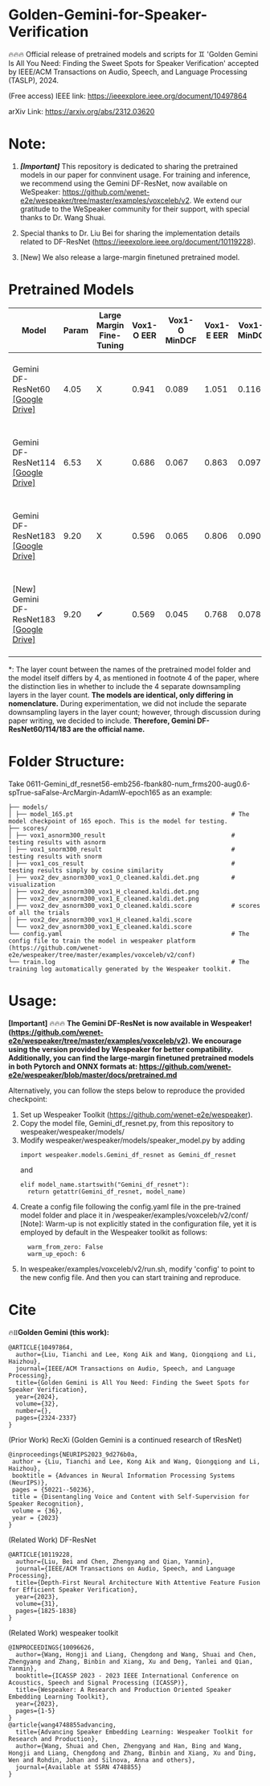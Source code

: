 # Golden-Gemini-for-Speaker-Verification
🔥🔥🔥 Official release of pretrained models and scripts for ♊ 'Golden Gemini Is All You Need: Finding the Sweet Spots for Speaker Verification' accepted by IEEE/ACM Transactions on Audio, Speech, and Language Processing (TASLP), 2024.

(Free access) IEEE link: https://ieeexplore.ieee.org/document/10497864

arXiv Link: https://arxiv.org/abs/2312.03620

# Note:

1. ***[Important]*** This repository is dedicated to sharing the pretrained models in our paper for connvinent usage. For training and inference, we recommend using the Gemini DF-ResNet, now available on WeSpeaker: https://github.com/wenet-e2e/wespeaker/tree/master/examples/voxceleb/v2. We extend our gratitude to the WeSpeaker community for their support, with special thanks to Dr. Wang Shuai.

2. Special thanks to Dr. Liu Bei for sharing the implementation details related to DF-ResNet (https://ieeexplore.ieee.org/document/10119228).
 
3. [New] We also release a large-margin finetuned pretrained model.

# Pretrained Models

|  Model               | Param | Large Margin Fine-Tuning | Vox1-O EER | Vox1-O MinDCF | Vox1-E EER | Vox1-E MinDCF | Vox1-H EER | Vox1-H MinDCF | Pretained Model Folder                                                                                |
|----------------------|-------|--------------------------|------------|---------------|------------|---------------|------------|---------------|-------------------------------------------------------------------------------------------------------|
|  Gemini DF-ResNet60 [[Google Drive]](https://drive.google.com/file/d/1zfck1eEOFCxGonRRxUzsLKeruwv4f-kU/view?usp=sharing)  | 4.05  |  X                       | 0.941      | 0.089         | 1.051      | 0.116         | 1.799      | 0.166         | 0611-Gemini_df_resnet56-emb256-fbank80-num_frms200-aug0.6-spTrue-saFalse-ArcMargin-AdamW-epoch165     |
|  Gemini DF-ResNet114 [[Google Drive]](https://drive.google.com/file/d/1hruxkctjIzzUkooXikExb3if8wurR6pv/view?usp=sharing) | 6.53  |  X                       | 0.686      | 0.067         | 0.863      | 0.097         | 1.490      | 0.144         | 0615-Gemini_df_resnet110-emb256-fbank80-num_frms200-aug0.6-spTrue-saFalse-ArcMargin-AdamW-epoch165    |
|  Gemini DF-ResNet183 [[Google Drive]](https://drive.google.com/file/d/1Bb1VaD8ZoUREoRoQ73oiCXjIJ21SuKLS/view?usp=drive_link) | 9.20  |  X                       | 0.596      | 0.065         | 0.806      | 0.090         | 1.440      | 0.137         | 0621-Gemini_df_resnet179-emb256-fbank80-num_frms200-aug0.6-spTrue-saFalse-ArcMargin-AdamW-epoch165    |
|  [New] Gemini DF-ResNet183 [[Google Drive]](https://drive.google.com/file/d/1rEb5UpeOvirCt9mhIW54BRAd-6EF3n_c/view?usp=drive_link) | 9.20  | ✔                        | 0.569      | 0.045         | 0.768      | 0.078         | 1.342      | 0.126         | 0621-Gemini_df_resnet179-emb256-fbank80-num_frms200-aug0.6-spTrue-saFalse-ArcMargin-AdamW-epoch165-LM |

*: The layer count between the names of the pretrained model folder and the model itself differs by 4, as mentioned in footnote 4 of the paper, where the distinction lies in whether to include the 4 separate downsampling layers in the layer count.  **The models are identical, only differing in nomenclature.** During experimentation, we did not include the separate downsampling layers in the layer count; however, through discussion during paper writing, we decided to include. **Therefore, Gemini DF-ResNet60/114/183 are the official name.**

# Folder Structure:

Take 0611-Gemini_df_resnet56-emb256-fbank80-num_frms200-aug0.6-spTrue-saFalse-ArcMargin-AdamW-epoch165 as an example:

```
├── models/
│ ├── model_165.pt                                            # The model checkpoint of 165 epoch. This is the model for testing.
├── scores/
│ ├── vox1_asnorm300_result                                   # testing results with asnorm
│ ├── vox1_snorm300_result                                    # testing results with snorm
│ ├── vox1_cos_result                                         # testing results simply by cosine similarity 
│ ├── vox2_dev_asnorm300_vox1_O_cleaned.kaldi.det.png         # visualization
│ ├── vox2_dev_asnorm300_vox1_H_cleaned.kaldi.det.png
│ ├── vox2_dev_asnorm300_vox1_E_cleaned.kaldi.det.png
│ ├── vox2_dev_asnorm300_vox1_O_cleaned.kaldi.score           # scores of all the trials
│ ├── vox2_dev_asnorm300_vox1_H_cleaned.kaldi.score
│ └── vox2_dev_asnorm300_vox1_E_cleaned.kaldi.score
└── config.yaml                                               # The config file to train the model in wespeaker platform (https://github.com/wenet-e2e/wespeaker/tree/master/examples/voxceleb/v2/conf)
└── train.log                                                 # The training log automatically generated by the Wespeaker toolkit. 
```



# Usage:

**[Important]**
🔥🔥🔥 **The Gemini DF-ResNet is now available in Wespeaker! (https://github.com/wenet-e2e/wespeaker/tree/master/examples/voxceleb/v2). We encourage using the version provided by Wespeaker for better compatibility.**
**Additionally, you can find the large-margin finetuned pretrained models in both Pytorch and ONNX formats at: https://github.com/wenet-e2e/wespeaker/blob/master/docs/pretrained.md**

Alternatively, you can follow the steps below to reproduce the provided checkpoint:
  1. Set up Wespeaker Toolkit (https://github.com/wenet-e2e/wespeaker).
  2. Copy the model file, Gemini_df_resnet.py, from this repository to wespeaker/wespeaker/models/
  3. Modify wespeaker/wespeaker/models/speaker_model.py by adding
       ```
       import wespeaker.models.Gemini_df_resnet as Gemini_df_resnet
       ```
       and
       ```
       elif model_name.startswith("Gemini_df_resnet"):
         return getattr(Gemini_df_resnet, model_name)
       ```
  4. Create a config file following the config.yaml file in the pre-trained model folder and place it in /wespeaker/examples/voxceleb/v2/conf/
     [Note]: Warm-up is not explicitly stated in the configuration file, yet it is employed by default in the Wespeaker toolkit as follows:
     ```
       warm_from_zero: False
       warm_up_epoch: 6
     ```
  6. In wespeaker/examples/voxceleb/v2/run.sh, modify 'config' to point to the new config file.
  And then you can start training and reproduce.

# Cite
🔥♊**Golden Gemini (this work):**
```  
@ARTICLE{10497864,
  author={Liu, Tianchi and Lee, Kong Aik and Wang, Qiongqiong and Li, Haizhou},
  journal={IEEE/ACM Transactions on Audio, Speech, and Language Processing}, 
  title={Golden Gemini is All You Need: Finding the Sweet Spots for Speaker Verification}, 
  year={2024},
  volume={32},
  number={},
  pages={2324-2337}
}
```
(Prior Work) RecXi (Golden Gemini is a continued research of tResNet)
```
@inproceedings{NEURIPS2023_9d276b0a,
 author = {Liu, Tianchi and Lee, Kong Aik and Wang, Qiongqiong and Li, Haizhou},
 booktitle = {Advances in Neural Information Processing Systems (NeurIPS)},
 pages = {50221--50236},
 title = {Disentangling Voice and Content with Self-Supervision for Speaker Recognition},
 volume = {36},
 year = {2023}
}
```  
(Related Work) DF-ResNet
```  
@ARTICLE{10119228,
  author={Liu, Bei and Chen, Zhengyang and Qian, Yanmin},
  journal={IEEE/ACM Transactions on Audio, Speech, and Language Processing}, 
  title={Depth-First Neural Architecture With Attentive Feature Fusion for Efficient Speaker Verification}, 
  year={2023},
  volume={31},
  pages={1825-1838}
}
```

(Related Work) wespeaker toolkit
```
@INPROCEEDINGS{10096626,
  author={Wang, Hongji and Liang, Chengdong and Wang, Shuai and Chen, Zhengyang and Zhang, Binbin and Xiang, Xu and Deng, Yanlei and Qian, Yanmin},
  booktitle={ICASSP 2023 - 2023 IEEE International Conference on Acoustics, Speech and Signal Processing (ICASSP)}, 
  title={Wespeaker: A Research and Production Oriented Speaker Embedding Learning Toolkit}, 
  year={2023},
  pages={1-5}
}
@article{wang4748855advancing,
  title={Advancing Speaker Embedding Learning: Wespeaker Toolkit for Research and Production},
  author={Wang, Shuai and Chen, Zhengyang and Han, Bing and Wang, Hongji and Liang, Chengdong and Zhang, Binbin and Xiang, Xu and Ding, Wen and Rohdin, Johan and Silnova, Anna and others},
  journal={Available at SSRN 4748855}
}
```


